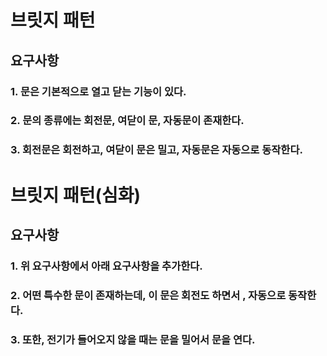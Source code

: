 # 브릿지 패턴
## 요구사항
### 1. 문은 기본적으로 열고 닫는 기능이 있다. <br>
### 2. 문의 종류에는 회전문, 여닫이 문, 자동문이 존재한다. <br>
### 3. 회전문은 회전하고, 여닫이 문은 밀고, 자동문은 자동으로 동작한다. <br>


# 브릿지 패턴(심화)
## 요구사항
### 1. 위 요구사항에서 아래 요구사항을 추가한다. <br>
### 2. 어떤 특수한 문이 존재하는데, 이 문은 회전도 하면서 , 자동으로 동작한다. <br>
### 3. 또한, 전기가 들어오지 않을 때는 문을 밀어서  문을 연다. <br>
